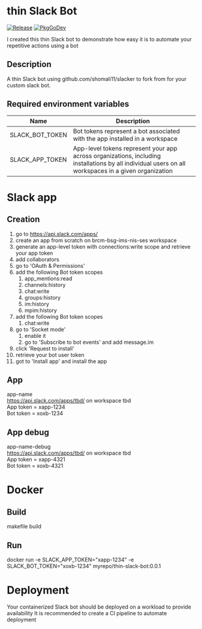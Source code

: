 # thin Slack Bot

[![Release](https://img.shields.io/github/release/orensho/thin-slack-bot/all.svg)](https://github.com/orensho/thin-slack-bot/latest)
[![PkgGoDev](https://pkg.go.dev/badge/orensho/thin-slack-bot/)](https://github.com/orensho/thin-slack-bot/)

I created this thin Slack bot to demonstrate how easy it is to automate your repetitive actions using a bot

## Description

A thin Slack bot using github.com/shomali11/slacker to fork from for your custom slack bot.

## Required environment variables

| Name                     | Description                                                                                                                                         |
|--------------------------|-----------------------------------------------------------------------------------------------------------------------------------------------------|
| SLACK_BOT_TOKEN          | Bot tokens represent a bot associated with the app installed in a workspace                                                                         |
| SLACK_APP_TOKEN          | App-level tokens represent your app across organizations, including installations by all individual users on all workspaces in a given organization | |

# Slack app

## Creation

1. go to https://api.slack.com/apps/
2. create an app from scratch on brcm-bsg-ims-nis-ses workspace
3. generate an app-level token with  connections:write scope and retrieve your app token
4. add collaborators
5. go to 'OAuth & Permissions'
6. add the following Bot token scopes 
   1. app_mentions:read
   2. channels:history 
   3. chat:write 
   4. groups:history 
   5. im:history 
   6. mpim:history
7. add the following Bot token scopes
   1. chat:write
8. go to 'Socket mode'
   1. enable it
   2. go to  'Subscribe to bot events' and add message.im
10. click 'Request to install'
12. retrieve your bot user token
13. got to 'Install app' and install the app

## App
app-name<br />
https://api.slack.com/apps/tbd/ on workspace tbd<br />
App token = xapp-1234<br />
Bot token = xoxb-1234

## App debug
app-name-debug<br />
https://api.slack.com/apps/tbd/ on workspace tbd<br />
App token = xapp-4321<br />
Bot token = xoxb-4321

# Docker 

## Build

makefile build

## Run

docker run -e SLACK_APP_TOKEN="xapp-1234" -e SLACK_BOT_TOKEN="xoxb-1234" myrepo/thin-slack-bot:0.0.1

# Deployment

Your containerized Slack bot should be deployed on a workload to provide availability
It is recommended to create a CI pipeline to automate deployment 



